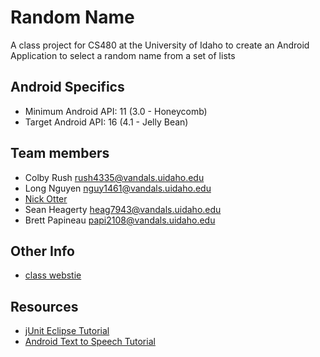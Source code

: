 Random Name
========

A class project for CS480 at the University of Idaho to create an Android Application to select a random name from a set of lists

Android Specifics
----------
- Minimum Android API: 11 (3.0 - Honeycomb)
- Target Android API: 16 (4.1 - Jelly Bean)

Team members
---------
* Colby Rush          rush4335@vandals.uidaho.edu
* Long Nguyen         nguy1461@vandals.uidaho.edu
* [Nick Otter](http://nickotter.com)
* Sean Heagerty		  heag7943@vandals.uidaho.edu
* Brett Papineau	  papi2108@vandals.uidaho.edu

Other Info
---------
* [class webstie](http://www2.cs.uidaho.edu/~cs480d/)

Resources
---------
- [jUnit Eclipse Tutorial](http://www.vogella.com/articles/JUnit/article.html)
- [Android Text to Speech Tutorial](http://www.androidhive.info/2012/01/android-text-to-speech-tutorial/)
